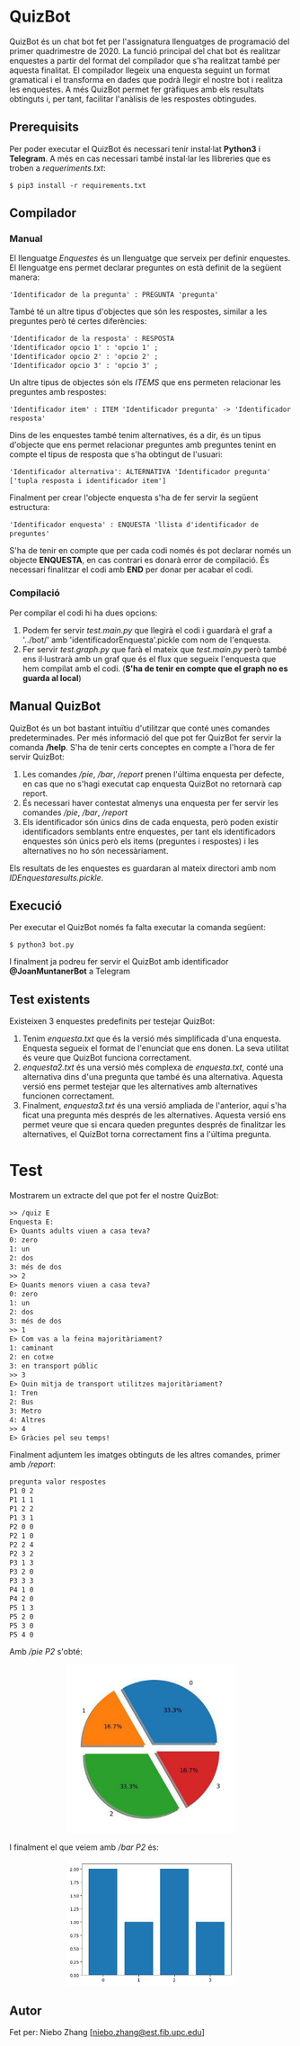 # QuizBot

QuizBot és un chat bot fet per l'assignatura llenguatges de programació del primer quadrimestre de 2020. La funció principal del chat bot és realitzar enquestes a partir del format del compilador que s'ha realitzat també per aquesta finalitat. El compilador llegeix una enquesta seguint un format gramatical i el transforma en dades que podrà llegir el nostre bot i realitza les enquestes. A més QuizBot permet fer gràfiques amb els resultats obtinguts i, per tant, facilitar l'anàlisis de les respostes obtingudes.

## Prerequisits

Per poder executar el QuizBot és necessari tenir instal·lat **Python3** i **Telegram**. A més en cas necessari també instal·lar les llibreries que es troben a *requeriments.txt*:

```
$ pip3 install -r requirements.txt
```

## Compilador

### Manual

El llenguatge *Enquestes* és un llenguatge que serveix per definir enquestes. El llenguatge ens permet declarar preguntes on està definit de la següent manera:

```
'Identificador de la pregunta' : PREGUNTA 'pregunta'
```
També té un altre tipus d'objectes que són les respostes, similar a les preguntes però té certes diferències:

```
'Identificador de la resposta' : RESPOSTA
'Identificador opcio 1' : 'opcio 1' ;
'Identificador opcio 2' : 'opcio 2' ;
'Identificador opcio 3' : 'opcio 3' ;
```

Un altre tipus de objectes són els *ITEMS* que ens permeten relacionar les preguntes amb respostes:
```
'Identificador item' : ITEM 'Identificador pregunta' -> 'Identificador resposta' 
```
Dins de les enquestes també tenim alternatives, és a dir, és un tipus d'objecte que ens permet relacionar preguntes amb preguntes tenint en compte el tipus de resposta que s'ha obtingut de l'usuari:
```
'Identificador alternativa': ALTERNATIVA 'Identificador pregunta' ['tupla resposta i identificador item']
```
Finalment per crear l'objecte enquesta s'ha de fer servir la següent estructura:
```
'Identificador enquesta' : ENQUESTA 'llista d'identificador de preguntes'
```
S'ha de tenir en compte que per cada codi només és pot declarar només un objecte **ENQUESTA**, en cas contrari es donarà error de compilació. És necessari finalitzar el codi amb **END** per donar per acabar el codi.

### Compilació

Per compilar el codi hi ha dues opcions:

1. Podem fer servir *test.main.py* que llegirà el codi i guardarà el graf a '../bot/' amb 'identificadorEnquesta'.pickle com nom de l'enquesta.
2. Fer servir *test.graph.py* que farà el mateix que *test.main.py* però també ens il·lustrarà amb un graf que és el flux que segueix l'enquesta que hem compilat amb el codi. (**S'ha de tenir en compte que el graph no es guarda al local**)

## Manual QuizBot

QuizBot és un bot bastant intuïtiu d'utilitzar que conté unes comandes predeterminades. Per més informació del que pot fer QuizBot fer servir la comanda **/help**. S'ha de tenir certs conceptes en compte a l'hora de fer servir QuizBot:
1. Les comandes */pie*, */bar*, */report* prenen l'última enquesta per defecte, en cas que no s'hagi executat cap enquesta QuizBot no retornarà cap report.
1. És necessari haver contestat almenys una enquesta per fer servir les comandes */pie*, */bar*, */report*
2. Els identificador són únics dins de cada enquesta, però poden existir identificadors semblants entre enquestes, per tant els identificadors enquestes són únics però els items (preguntes i respostes) i les alternatives no ho són necessàriament.

Els resultats de les enquestes es guardaran al mateix directori amb nom *IDEnquestaresults.pickle*.

## Execució

Per executar el QuizBot només fa falta executar la comanda següent:
```
$ python3 bot.py
```
I finalment ja podreu fer servir el QuizBot amb identificador **@JoanMuntanerBot** a Telegram

## Test existents

Existeixen 3 enquestes predefinits per testejar QuizBot:

1. Tenim *enquesta.txt* que és la versió més simplificada d'una enquesta. Enquesta segueix el format de l'enunciat que ens donen. La seva utilitat és veure que QuizBot funciona correctament.
2. *enquesta2.txt* és una versió més complexa de *enquesta.txt*, conté una alternativa dins d'una pregunta que també és una alternativa. Aquesta versió ens permet testejar que les alternatives amb alternatives funcionen correctament.
3. Finalment, *enquesta3.txt* és una versió ampliada de l'anterior, aquí s'ha ficat una pregunta més després de les alternatives. Aquesta versió ens permet veure que si encara queden preguntes després de finalitzar les alternatives, el QuizBot torna correctament fins a l'última pregunta.

# Test

Mostrarem un extracte del que pot fer el nostre QuizBot:
```
>> /quiz E
Enquesta E:
E> Quants adults viuen a casa teva?
0: zero
1: un
2: dos
3: més de dos
>> 2
E> Quants menors viuen a casa teva?
0: zero
1: un
2: dos
3: més de dos
>> 1
E> Com vas a la feina majoritàriament?
1: caminant
2: en cotxe
3: en transport públic
>> 3
E> Quin mitja de transport utilitzes majoritàriament?
1: Tren
2: Bus
3: Metro
4: Altres
>> 4
E> Gràcies pel seu temps!
```
Finalment adjuntem les imatges obtinguts de les altres comandes, primer amb */report*:
```
pregunta valor respostes
P1 0 2
P1 1 1
P1 2 2
P1 3 1
P2 0 0
P2 1 0
P2 2 4
P2 3 2
P3 1 3
P3 2 0
P3 3 3
P4 1 0
P4 2 0
P5 1 3
P5 2 0
P5 3 0
P5 4 0
```
Amb */pie P2* s'obté:
<center><img src='./bot/pieTest' width='300'></center>

I finalment el que veiem amb */bar P2* és:
<center><img src='./bot/barTest' width='300'></center>

## Autor
Fet per: Niebo Zhang [niebo.zhang@est.fib.upc.edu]
